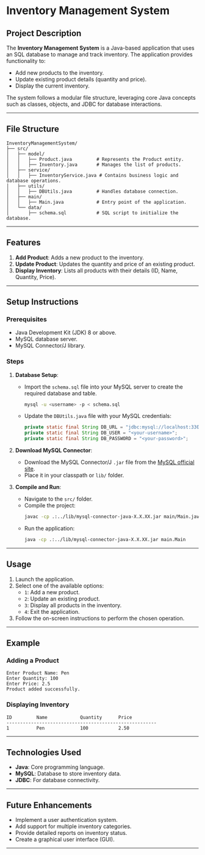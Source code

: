 # Inventory Management System

## Project Description
The **Inventory Management System** is a Java-based application that uses an SQL database to manage and track inventory. The application provides functionality to:

- Add new products to the inventory.
- Update existing product details (quantity and price).
- Display the current inventory.

The system follows a modular file structure, leveraging core Java concepts such as classes, objects, and JDBC for database interactions.

---

## File Structure
```
InventoryManagementSystem/
├── src/
│   ├── model/
│   │   ├── Product.java         # Represents the Product entity.
│   │   ├── Inventory.java       # Manages the list of products.
│   ├── service/
│   │   ├── InventoryService.java # Contains business logic and database operations.
│   ├── utils/
│   │   ├── DBUtils.java         # Handles database connection.
│   ├── main/
│   │   ├── Main.java            # Entry point of the application.
│   └── data/
│       ├── schema.sql           # SQL script to initialize the database.
```

---

## Features
1. **Add Product**: Adds a new product to the inventory.
2. **Update Product**: Updates the quantity and price of an existing product.
3. **Display Inventory**: Lists all products with their details (ID, Name, Quantity, Price).

---

## Setup Instructions

### Prerequisites
- Java Development Kit (JDK) 8 or above.
- MySQL database server.
- MySQL Connector/J library.

### Steps
1. **Database Setup**:
   - Import the `schema.sql` file into your MySQL server to create the required database and table.
     ```bash
     mysql -u <username> -p < schema.sql
     ```
   - Update the `DBUtils.java` file with your MySQL credentials:
     ```java
     private static final String DB_URL = "jdbc:mysql://localhost:3306/inventory_db";
     private static final String DB_USER = "<your-username>";
     private static final String DB_PASSWORD = "<your-password>";
     ```

2. **Download MySQL Connector**:
   - Download the MySQL Connector/J `.jar` file from the [MySQL official site](https://dev.mysql.com/downloads/connector/j/).
   - Place it in your classpath or `lib/` folder.

3. **Compile and Run**:
   - Navigate to the `src/` folder.
   - Compile the project:
     ```bash
     javac -cp .:../lib/mysql-connector-java-X.X.XX.jar main/Main.java
     ```
   - Run the application:
     ```bash
     java -cp .:../lib/mysql-connector-java-X.X.XX.jar main.Main
     ```

---

## Usage
1. Launch the application.
2. Select one of the available options:
   - `1`: Add a new product.
   - `2`: Update an existing product.
   - `3`: Display all products in the inventory.
   - `4`: Exit the application.
3. Follow the on-screen instructions to perform the chosen operation.

---

## Example
### Adding a Product
```
Enter Product Name: Pen
Enter Quantity: 100
Enter Price: 2.5
Product added successfully.
```

### Displaying Inventory
```
ID         Name            Quantity      Price
-------------------------------------------------------
1          Pen             100           2.50
```

---

## Technologies Used
- **Java**: Core programming language.
- **MySQL**: Database to store inventory data.
- **JDBC**: For database connectivity.

---

## Future Enhancements
- Implement a user authentication system.
- Add support for multiple inventory categories.
- Provide detailed reports on inventory status.
- Create a graphical user interface (GUI).

---
